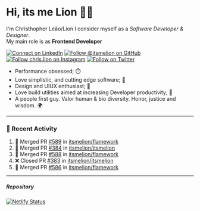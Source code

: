 # Hi, its me Lion 👋🦁

I'm Christhopher Leão/Lion
I consider myself as a _Software Developer & Designer_.<br/>My main role is as <b>Frontend Developer</b>
<br />

[![Connect on LinkedIn](https://img.shields.io/badge/--linkedin?label=LinkedIn&logo=LinkedIn&style=social)](https://www.linkedin.com/in/chrislion)
[![Follow @itsmelion on GitHub](https://img.shields.io/github/followers/itsmelion?label=follow%20%40itsmeLion&style=social)](https://github.com/itsmelion)
[![Follow chris.lion on Instagram](https://img.shields.io/badge/--instagram?label=@chris.lion&logo=Instagram&style=social)](https://instagram.com/chris.lion)
[![Follow on Twitter](https://img.shields.io/badge/--twitter?label=@ChrisLion_me&logo=Twitter&style=social)](https://twitter.com/chrislion_me)

- Performance obsessed; ⏱️
- Love simplistic, and cutting edge software; 📆
- Design and UIUX enthusiast; 🎨
- Love build utilities aimed at increasing Developer productivity; 🧰
- A people first guy. Valor human & bio diversity. Honor, justice and wisdom. 🌍

---
### 📰 Recent Activity

<!--START_SECTION:activity-->
1. 🎉 Merged PR [#589](https://github.com/itsmelion/flamework/pull/589) in [itsmelion/flamework](https://github.com/itsmelion/flamework)
2. 🎉 Merged PR [#384](https://github.com/itsmelion/itsmelion/pull/384) in [itsmelion/itsmelion](https://github.com/itsmelion/itsmelion)
3. 🎉 Merged PR [#588](https://github.com/itsmelion/flamework/pull/588) in [itsmelion/flamework](https://github.com/itsmelion/flamework)
4. ❌ Closed PR [#383](https://github.com/itsmelion/itsmelion/pull/383) in [itsmelion/itsmelion](https://github.com/itsmelion/itsmelion)
5. 🎉 Merged PR [#586](https://github.com/itsmelion/flamework/pull/586) in [itsmelion/flamework](https://github.com/itsmelion/flamework)
<!--END_SECTION:activity-->

___

##### Repository
[![Netlify Status](https://api.netlify.com/api/v1/badges/9e2e6136-1ab9-42fc-8d4e-188512d5d841/deploy-status)](https://app.netlify.com/sites/lion-portfolio/deploys)
